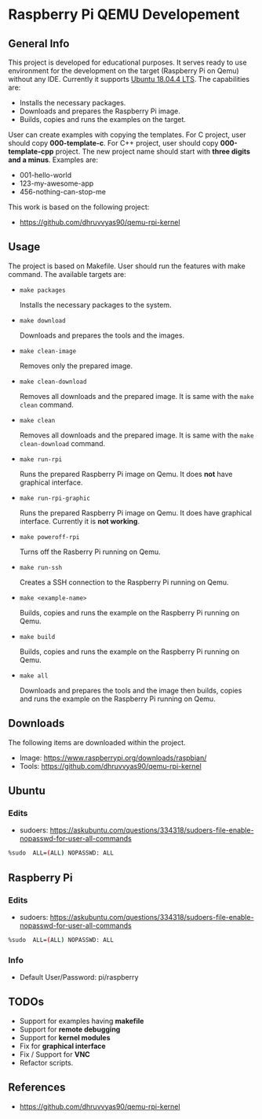 # Raspberry Pi QEMU Developement

## General Info

This project is developed for educational purposes. It serves ready to use environment for the development on the target (Raspberry Pi on Qemu) without any IDE. Currently it supports [Ubuntu 18.04.4 LTS](https://ubuntu.com/download/desktop/thank-you?version=18.04.4&architecture=amd64). The capabilities are:

- Installs the necessary packages.
- Downloads and prepares the Raspberry Pi image.
- Builds, copies and runs the examples on the target.

User can create examples with copying the templates. For C project, user should copy **000-template-c**. For C++ project, user should copy **000-template-cpp** project. The new project name should start with **three digits and a minus**. Examples are:

- 001-hello-world
- 123-my-awesome-app
- 456-nothing-can-stop-me

This work is based on the following project:

- https://github.com/dhruvvyas90/qemu-rpi-kernel

## Usage

The project is based on Makefile. User should run the features with make command. The available targets are:

- `make packages`
  
  Installs the necessary packages to the system.

- `make download`

  Downloads and prepares the tools and the images.

- `make clean-image`

  Removes only the prepared image.

- `make clean-download `

  Removes all downloads and the prepared image. It is same with the `make clean` command.

- `make clean`

  Removes all downloads and the prepared image. It is same with the `make clean-download` command.

- `make run-rpi`

  Runs the prepared Raspberry Pi image on Qemu. It does **not** have graphical interface.

- `make run-rpi-graphic`

  Runs the prepared Raspberry Pi image on Qemu. It does have graphical interface. Currently it is **not working**.

- `make poweroff-rpi`

  Turns off the Rasberry Pi running on Qemu.

- `make run-ssh`

  Creates a SSH connection to the Raspberry Pi running on Qemu.

- `make <example-name>`

  Builds, copies and runs the example on the Raspberry Pi running on Qemu.

- `make build`

  Builds, copies and runs the example on the Raspberry Pi running on Qemu.

- `make all`

  Downloads and prepares the tools and the image then builds, copies and runs the example on the Raspberry Pi running on Qemu.


## Downloads

The following items are downloaded within the project.

- Image: https://www.raspberrypi.org/downloads/raspbian/
- Tools: https://github.com/dhruvvyas90/qemu-rpi-kernel

## Ubuntu

### Edits

- sudoers: https://askubuntu.com/questions/334318/sudoers-file-enable-nopasswd-for-user-all-commands

```bash
%sudo  ALL=(ALL) NOPASSWD: ALL
```

## Raspberry Pi 

### Edits

- sudoers: https://askubuntu.com/questions/334318/sudoers-file-enable-nopasswd-for-user-all-commands

```bash
%sudo  ALL=(ALL) NOPASSWD: ALL
```

### Info

- Default User/Password: pi/raspberry

## TODOs

- Support for examples having **makefile**
- Support for **remote debugging**
- Support for **kernel modules**
- Fix for **graphical interface**
- Fix / Support for **VNC**
- Refactor scripts.

## References

- https://github.com/dhruvvyas90/qemu-rpi-kernel
